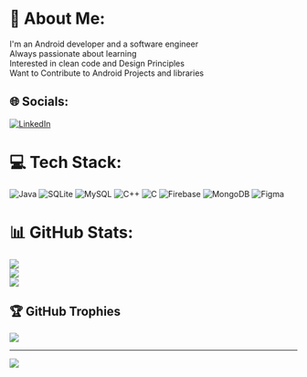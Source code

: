 # 💫 About Me:
I'm an Android developer and a software engineer<br>Always passionate about learning<br> Interested in clean code and Design Principles<br>Want to Contribute to Android Projects and libraries


## 🌐 Socials:
[![LinkedIn](https://img.shields.io/badge/LinkedIn-%230077B5.svg?logo=linkedin&logoColor=white)](https://linkedin.com/in/muhammad-ali-b750b5259) 

# 💻 Tech Stack:
![Java](https://img.shields.io/badge/java-%23ED8B00.svg?style=for-the-badge&logo=openjdk&logoColor=white) ![SQLite](https://img.shields.io/badge/sqlite-%2307405e.svg?style=for-the-badge&logo=sqlite&logoColor=white) ![MySQL](https://img.shields.io/badge/mysql-%2300000f.svg?style=for-the-badge&logo=mysql&logoColor=white) ![C++](https://img.shields.io/badge/c++-%2300599C.svg?style=for-the-badge&logo=c%2B%2B&logoColor=white) ![C](https://img.shields.io/badge/c-%2300599C.svg?style=for-the-badge&logo=c&logoColor=white) ![Firebase](https://img.shields.io/badge/firebase-%23039BE5.svg?style=for-the-badge&logo=firebase) ![MongoDB](https://img.shields.io/badge/MongoDB-%234ea94b.svg?style=for-the-badge&logo=mongodb&logoColor=white) ![Figma](https://img.shields.io/badge/figma-%23F24E1E.svg?style=for-the-badge&logo=figma&logoColor=white)
# 📊 GitHub Stats:
![](https://github-readme-stats.vercel.app/api?username=MuhammadAli251018&theme=dark&hide_border=false&include_all_commits=true&count_private=false)<br/>
![](https://github-readme-streak-stats.herokuapp.com/?user=MuhammadAli251018&theme=dark&hide_border=false)<br/>
![](https://github-readme-stats.vercel.app/api/top-langs/?username=MuhammadAli251018&theme=dark&hide_border=false&include_all_commits=true&count_private=false&layout=compact)

## 🏆 GitHub Trophies
![](https://github-profile-trophy.vercel.app/?username=MuhammadAli251018&theme=radical&no-frame=false&no-bg=false&margin-w=4)

---
[![](https://visitcount.itsvg.in/api?id=MuhammadAli251018&icon=0&color=0)](https://visitcount.itsvg.in)

<!-- Proudly created with GPRM ( https://gprm.itsvg.in ) -->

